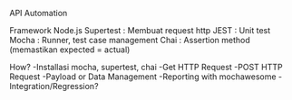 API Automation

Framework
Node.js
Supertest : Membuat request http
JEST : Unit test
Mocha : Runner, test case management
Chai : Assertion method (memastikan expected = actual)

How?
-Installasi mocha, supertest, chai
-Get HTTP Request
-POST HTTP Request
-Payload or Data Management
-Reporting with mochawesome
-Integration/Regression?